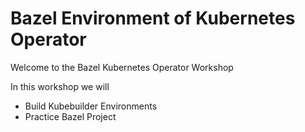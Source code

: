 # Bazel Environment of Kubernetes Operator

Welcome to the Bazel Kubernetes Operator Workshop

In this workshop we will

- Build Kubebuilder Environments
- Practice Bazel Project
